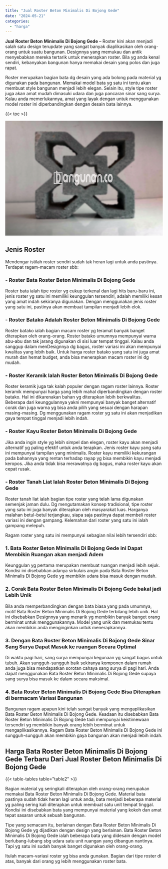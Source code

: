 ```yaml
---
title: "Jual Roster Beton Minimalis Di Bojong Gede"
date: "2024-05-21"
categories: 
  - "harga"
---
```


**Jual Roster Beton Minimalis Di Bojong Gede** – Roster kini akan menjadi salah satu design terupdate yang sangat banyak diaplikasikan oleh orang-orang untuk suatu bangunan. Designnya yang memukau dan antik menyebabkan mereka tertarik untuk menerapkan roster. Bila yg anda kenal sendiri, kebanyakan bangunan hanya memakai desain yang polos dan juga rapat.

Roster merupakan bagian bata dg desain yang ada bolong pada material yg digunakan pada bangunan. Memakai model bata yg satu ini tentu akan membuat style bangunan menjadi lebih elegan. Selain itu, style tipe roster juga akan amat mudah dimasuki udara dan juga pancaran sinar sang surya. Kalau anda memerlukannya, amat yang layak dengan untuk menggunakan model roster ini diperbandingkan dengan desain bata lainnya.

{{< toc >}}

![Jual Roster Beton Minimalis Di Bojong Gede](/images/bata-roster-minimalis-21.png)

## Jenis Roster

Mendengar istilah roster sendiri sudah tak heran lagi untuk anda pastinya. Terdapat ragam-macam roster sbb:

### \- Roster Bata Roster Beton Minimalis Di Bojong Gede

Roster bata ialah tipe roster yg cukup terkenal dan lagi hits baru-baru ini, jenis roster yg satu ini memiliki keunggulan tersendiri, adalah memiliki kesan yang amat indah sekiranya digunakan. Dengan menggunakan jenis roster yang satu ini, pastinya akan membuat tampilan menjadi lebih elok.

### \- Roster Batako Adalah Roster Beton Minimalis Di Bojong Gede

Roster batako ialah bagian macam roster yg teramat banyak banget diterapkan oleh orang-orang. Roster batako umumnya mempunyai warna abu-abu dan tak jarang digunakan di sisi luar tempat tinggal. Kalau anda sanggup dalam menDesignnya dg bagus, roster variasi ini akan mempunyai kwalitas yang lebih baik. Untuk harga roster batako yang satu ini juga amat murah dan hemat budget, anda bisa menerapkan macam roster ini dg mudah.

### \- Roster Keramik Ialah Roster Beton Minimalis Di Bojong Gede

Roster keramik juga tak kalah populer dengan ragam roster lainnya. Roster keramik mempunyai harga yang lebih mahal diperbandingkan dengan roster batako. Hal ini dikarenakan bahan yg diterapkan lebih berkwalitas. Beberapa dari keunggulannya yakni mempunyai banyak banget alternatif corak dan juga warna yg bisa anda pilih yang sesuai dengan harapan masing-masing. Dg menggunakan ragam roster yg satu ini akan menjadikan gaya tempat tinggal menjadi lebih indah.

### \- Roster Kayu Roster Beton Minimalis Di Bojong Gede

Jika anda ingin style yg lebih simpel dan elegan, roster kayu akan menjadi alternatif yg paling efektif untuk anda terapkan. Jenis roster kayu yang satu ini mempunyai tampilan yang minimalis. Roster kayu memiliki kekurangan pada bahannya yang rentan terhadap rayap yg bisa membikin kayu menjadi keropos. Jika anda tidak bisa merawatnya dg bagus, maka roster kayu akan cepat rusak.

### \- Roster Tanah Liat Ialah Roster Beton Minimalis Di Bojong Gede

Roster tanah liat ialah bagian tipe roster yang telah lama digunakan semenjak jaman dulu. Dg mengutamakan konsep tradisional, tipe roster yang satu ini juga banyak diterapkan oleh masyarakat luas. Harganya malahan betul-betul terjangkau, siapa saja pastinya dapat membeli roster variasi ini dengan gampang. Kelemahan dari roster yang satu ini ialah gampang melepuh.

Ragam roster yang satu ini mempunyai sebagian nilai lebih tersendiri sbb:

### 1\. Bata Roster Beton Minimalis Di Bojong Gede ini Dapat Membikin Ruangan akan menjadi Adem

Keunggulan yg pertama merupakan membuat ruangan menjadi lebih sejuk. Kondisi ini disebabkan adanya sirkulais angin pada Bata Roster Beton Minimalis Di Bojong Gede yg membikin udara bisa masuk dengan mudah.

### 2\. Corak Bata Roster Beton Minimalis Di Bojong Gede bakal jadi Lebih Unik

Bila anda memperbandingkan dengan bata biasa yang pada umumnya, motif Bata Roster Beton Minimalis Di Bojong Gede terbilang lebih unik. Hal ini disebabkan Designnya yang menarik yg membikin banyak banget orang berminat untuk menggunakannya. Model yang unik dan memukau tentu akan membikin anda menginginkan untuk menerapkannya.

### 3\. Dengan Bata Roster Beton Minimalis Di Bojong Gede Sinar Sang Surya Dapat Masuk ke ruangan Secara Optimal

Di waktu pagi hari, sang surya mempunyai kegunaan yg sangat bagus untuk tubuh. Akan sungguh-sungguh baik sekiranya komponen dalam rumah anda juga bisa mendapatkan sorotan cahaya sang surya di pagi hari. Anda dapat menggunakan Bata Roster Beton Minimalis Di Bojong Gede supaya sang surya bisa masuk ke dalam secara maksimal.

### 4\. Bata Roster Beton Minimalis Di Bojong Gede Bisa Diterapkan di bermacam Variasi Bangunan

Bangunan ragam apapun kini telah sangat banyak yang mengaplikasikan Bata Roster Beton Minimalis Di Bojong Gede. Keadaan itu disebabkan Bata Roster Beton Minimalis Di Bojong Gede tadi mempunyai keistimewaan tersendiri yg membikin banyak orang lebih berminat untuk mengaplikasikannya. Ragam Bata Roster Beton Minimalis Di Bojong Gede ini sungguh-sungguh akan membikin gaya bangunan akan menjadi lebih indah.

## Harga Bata Roster Beton Minimalis Di Bojong Gede Terbaru Dari Jual Roster Beton Minimalis Di Bojong Gede

{{< table-tables table="table2" >}}

Bagian material yg seringkali diterapkan oleh orang-orang merupakan memakai Bata Roster Beton Minimalis Di Bojong Gede. Material bata pastinya sudah tidak heran lagi untuk anda, bata menjadi beberapa material yg paling sering kali diterapkan untuk membuat satu unit tempat tinggal. Kondisi ini disebabkan bata yang mempunyai material yang kokoh dan amat tepat sasaran untuk sebuah bangunan.

Tipe yang semacam itu, berlainan dengan Bata Roster Beton Minimalis Di Bojong Gede yg dijadikan dengan design yang berlainan. Bata Roster Beton Minimalis Di Bojong Gede ialah beberapa bata yang didesain dengan model berlubang-lubang sbg udara satu unit ruangan yang dibangun nantinya. Tapi yg satu ini sudah banyak banget digunakan oleh orang-orang.

Itulah macam-variasi roster yg bisa anda gunakan. Bagian dari tipe roster di atas, banyak dari orang yg lebih menggunakan roster bata.
